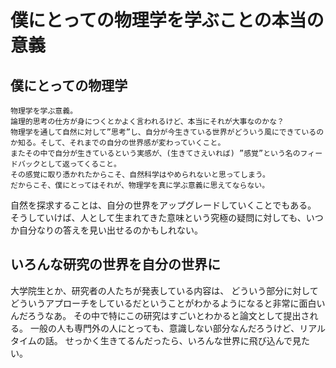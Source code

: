 <!-- <font size=64>僕にとっての物理学を学ぶことの本当の意義</font> -->
# 僕にとっての物理学を学ぶことの本当の意義

## 僕にとっての物理学
```
物理学を学ぶ意義。
論理的思考の仕方が身につくとかよく言われるけど、本当にそれが大事なのかな？
物理学を通して自然に対して”思考”し、自分が今生きている世界がどういう風にできているのか知る。そして、それまでの自分の世界感が変わっていくこと。
またその中で自分が生きているという実感が、(生きてさえいれば) ”感覚”という名のフィードバックとして返ってくること。
その感覚に取り憑かれたからこそ、自然科学はやめられないと思ってしまう。
だからこそ、僕にとってはそれが、物理学を真に学ぶ意義に思えてならない。
```

自然を探求することは、自分の世界をアップグレードしていくことでもある。
そうしていけば、人として生まれてきた意味という究極の疑問に対しても、いつか自分なりの答えを見い出せるのかもしれない。


## いろんな研究の世界を自分の世界に
大学院生とか、研究者の人たちが発表している内容は、
どういう部分に対してどういうアプローチをしているだということがわかるようになると非常に面白いんだろうなあ。
その中で特にこの研究はすごいとわかると論文として提出される。
一般の人も専門外の人にとっても、意識しない部分なんだろうけど、リアルタイムの話。
せっかく生きてるんだったら、いろんな世界に飛び込んで見たい。



